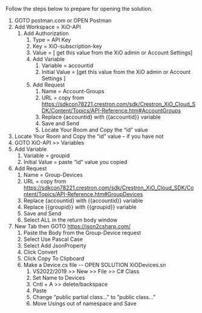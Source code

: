 Follow the steps below to prepare for opening the solution.


1.	GOTO postman.com or OPEN Postman
2.	Add Workspace = XiO-API
	1.	Add Authorization
		1.	Type = API Key
		2.	Key = XiO-subscription-key
		3.	Value = [ get this value from the XiO admin or Account Settings]
		4.	Add Variable
			1.	Variable = accountid
			2.	Initial Value = [get this value from the XiO admin or Account Settings ]
		5.	Add Request
			1.	Name = Account-Groups
			2.	URL =  copy from https://sdkcon78221.crestron.com/sdk/Crestron_XiO_Cloud_SDK/Content/Topics/API-Reference.htm#AccountGroups
			3.	Replace {accountid} with ({accountid}} variable
			4.	Save and Send
			6.	Locate Your Room and Copy the “id” value
3.	Locate Your Room and Copy the “id” value – if you have not
4.	GOTO XiO-API >> Variables
5.	Add Variable
	1.	Variable = groupid
	2.	Initial Value = paste “id” value you copied
6.	Add Request
	1.	Name = Group-Devices
	2.	URL =  copy from https://sdkcon78221.crestron.com/sdk/Crestron_XiO_Cloud_SDK/Content/Topics/API-Reference.htm#GroupDevices
	3.	Replace {accountid} with {{accountid}} variable
	4.	Replace {{groupid}} with {{groupid}} variable
	5.	Save and Send
	6.	Select ALL in the return body window
7.	New Tab then GOTO https://json2csharp.com/
	1.	Paste the Body from the Group-Device request
	2.	Select Use Pascal Case
	3.	Select Add JsonProperty
	4.	Click Convert
	5.	Click Copy To Clipboard
	8.	Make a Device.cs file  -- OPEN SOLUTION XiODevices.sn
		1.	VS2022/2019 >> New >> File >> C# Class
		2.	Set Name to Devices
		3.	Cntl + A >> delete/backspace
		4.	Paste
		5.	Change “public partial class...” to ”public class...”
  		6.	Move Usings out of namespace and Save
